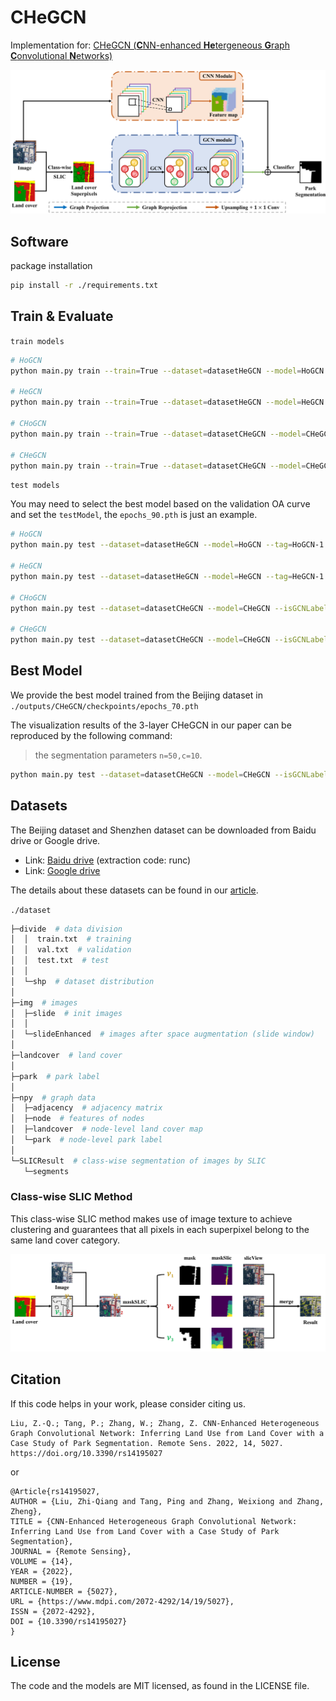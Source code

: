 # CHeGCN

Implementation for: [CHeGCN (**C**NN-enhanced **He**tergeneous **G**raph **C**onvolutional **N**etworks)](https://www.mdpi.com/2072-4292/14/19/5027)

![model](ReadMe.assets/model.png)



## Software

package installation

```sh
pip install -r ./requirements.txt
```



## Train & Evaluate

`train models`

```sh
# HoGCN
python main.py train --train=True --dataset=datasetHeGCN --model=HoGCN --tag=HoGCN-1

# HeGCN
python main.py train --train=True --dataset=datasetHeGCN --model=HeGCN --tag=HeGCN-1

# CHoGCN
python main.py train --train=True --dataset=datasetCHeGCN --model=CHeGCN --isGCNLabel=False --tag=CHoGCN-1

# CHeGCN
python main.py train --train=True --dataset=datasetCHeGCN --model=CHeGCN --isGCNLabel=True --tag=CHeGCN-1
```



`test models`

You may need to select the best model based on the validation OA curve and set the `testModel`, the `epochs_90.pth` is just an example.
```sh
# HoGCN
python main.py test --dataset=datasetHeGCN --model=HoGCN --tag=HoGCN-1 --testModel=epochs_90.pth

# HeGCN
python main.py test --dataset=datasetHeGCN --model=HeGCN --tag=HeGCN-1 --testModel=epochs_90.pth

# CHoGCN
python main.py test --dataset=datasetCHeGCN --model=CHeGCN --isGCNLabel=False --tag=CHoGCN-1 --testModel=epochs_90.pth

# CHeGCN
python main.py test --dataset=datasetCHeGCN --model=CHeGCN --isGCNLabel=True --tag=CHeGCN-1 --testModel=epochs_90.pth
```



## Best Model

We provide the best model trained from the Beijing dataset in `./outputs/CHeGCN/checkpoints/epochs_70.pth`

The visualization results of the 3-layer CHeGCN in our paper can be reproduced by the following command:

> the segmentation parameters `n=50,c=10`.

```sh
python main.py test --dataset=datasetCHeGCN --model=CHeGCN --isGCNLabel=True --tag=CHeGCN --testModel=epochs_70.pth
```



## Datasets
The Beijing dataset and Shenzhen dataset can be downloaded from Baidu drive or Google drive.
+ Link: [Baidu drive](https://pan.baidu.com/s/1Ypshqvn8qs0zP1o5v0gfWw) (extraction code: runc)
+ Link: [Google drive](https://drive.google.com/drive/folders/1FD7vszbuu5m79RlrLcku7WeFhVqup1O5?usp=share_link)

The details about these datasets can be found in our [article](https://www.mdpi.com/2072-4292/14/19/5027).

`./dataset`

```python
├─divide  # data division
│  │  train.txt  # training
│  │  val.txt  # validation
│  │  test.txt  # test
│  │  
│  └─shp  # dataset distribution
│          
├─img  # images
│  ├─slide  # init images
│  │      
│  └─slideEnhanced  # images after space augmentation (slide window)
│
├─landcover  # land cover
│
├─park  # park label
│
├─npy  # graph data
│  ├─adjacency  # adjacency matrix
│  ├─node  # features of nodes
│  ├─landcover  # node-level land cover map
│  └─park  # node-level park label
│
└─SLICResult  # class-wise segmentation of images by SLIC
   └─segments
```



### Class-wise SLIC Method

This class-wise SLIC method makes use of image texture to achieve clustering and guarantees that all pixels in each superpixel belong to the same land cover category.

![class-wise-SLIC](ReadMe.assets/class-wise-SLIC.png)



## Citation
If this code helps in your work, please consider citing us.
```
Liu, Z.-Q.; Tang, P.; Zhang, W.; Zhang, Z. CNN-Enhanced Heterogeneous Graph Convolutional Network: Inferring Land Use from Land Cover with a Case Study of Park Segmentation. Remote Sens. 2022, 14, 5027. https://doi.org/10.3390/rs14195027
```
or
```
@Article{rs14195027,
AUTHOR = {Liu, Zhi-Qiang and Tang, Ping and Zhang, Weixiong and Zhang, Zheng},
TITLE = {CNN-Enhanced Heterogeneous Graph Convolutional Network: Inferring Land Use from Land Cover with a Case Study of Park Segmentation},
JOURNAL = {Remote Sensing},
VOLUME = {14},
YEAR = {2022},
NUMBER = {19},
ARTICLE-NUMBER = {5027},
URL = {https://www.mdpi.com/2072-4292/14/19/5027},
ISSN = {2072-4292},
DOI = {10.3390/rs14195027}
}
```


## License

The code and the models are MIT licensed, as found in the LICENSE file.
